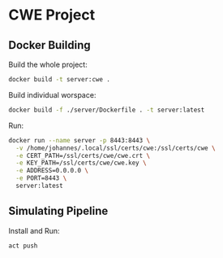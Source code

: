 # CWE Project

## Docker Building

Build the whole project:

```bash
docker build -t server:cwe .
```

Build individual worspace:

```bash
docker build -f ./server/Dockerfile . -t server:latest
```

Run:

```bash
docker run --name server -p 8443:8443 \
  -v /home/johannes/.local/ssl/certs/cwe:/ssl/certs/cwe \
  -e CERT_PATH=/ssl/certs/cwe/cwe.crt \
  -e KEY_PATH=/ssl/certs/cwe/cwe.key \
  -e ADDRESS=0.0.0.0 \
  -e PORT=8443 \
  server:latest
```

## Simulating Pipeline

Install and Run:

```bash
act push
```
